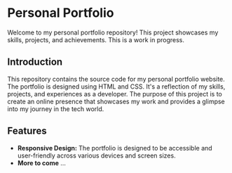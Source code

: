 # Personal Portfolio

Welcome to my personal portfolio repository! This project showcases my skills, projects, and achievements. This is a work in progress.


## Introduction
This repository contains the source code for my personal portfolio website. The portfolio is designed using HTML and CSS. It's a reflection of my skills, projects, and experiences as a developer. The purpose of this project is to create an online presence that showcases my work and provides a glimpse into my journey in the tech world.

## Features
- **Responsive Design:** The portfolio is designed to be accessible and user-friendly across various devices and screen sizes.
- **More to come**
...